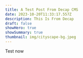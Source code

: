 ```yaml
---
title: A Test Post From Decap CMS
date: 2023-10-20T11:33:17.557Z
description: This Is From Decap
draft: false
showHero: true
showSummary: true
thumbnail: img/cityscape-bg.jpeg
---
```


Test now
